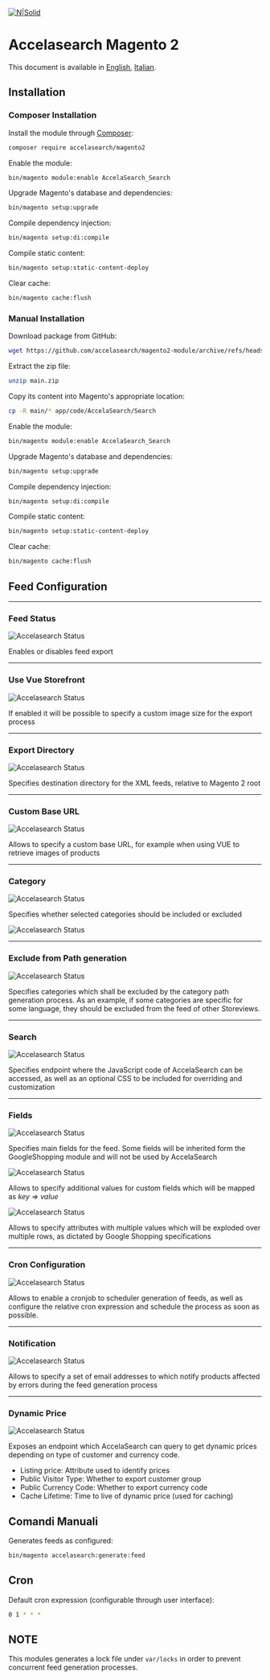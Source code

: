[![N|Solid](https://accelasearch.com/images/as-logo.svg)](https://accelasearch.com/)
# Accelasearch Magento 2
This document is available in [English](README.md), [Italian](README.it.md).

## Installation
### Composer Installation
Install the module through [Composer](https://getcomposer.org/]):
```sh
composer require accelasearch/magento2
```
Enable the module:
```sh
bin/magento module:enable AccelaSearch_Search
```
Upgrade Magento's database and dependencies:
```sh
bin/magento setup:upgrade
```
Compile dependency injection:
```sh
bin/magento setup:di:compile
```
Compile static content:
```sh
bin/magento setup:static-content-deploy
```
Clear cache:
```sh
bin/magento cache:flush
```

### Manual Installation
Download package from GitHub:
```sh
wget https://github.com/accelasearch/magento2-module/archive/refs/heads/main.zip
```
Extract the zip file:
```sh
unzip main.zip
```
Copy its content into Magento's appropriate location:
```sh
cp -R main/* app/code/AccelaSearch/Search
```
Enable the module:
```sh
bin/magento module:enable AccelaSearch_Search
```
Upgrade Magento's database and dependencies:
```sh
bin/magento setup:upgrade
```
Compile dependency injection:
```sh
bin/magento setup:di:compile
```
Compile static content:
```sh
bin/magento setup:static-content-deploy
```
Clear cache:
```sh
bin/magento cache:flush
```


## Feed Configuration
___
### Feed Status
![Accelasearch Status](https://i.imgur.com/eGKjzAe.jpg)

Enables or disables feed export
___
### Use Vue Storefront
![Accelasearch Status](https://i.imgur.com/Kmn4Kcs.jpg)

If enabled it will be possible to specify a custom image size for the export process
___
### Export Directory
![Accelasearch Status](https://i.imgur.com/BFvyEs1.jpg)

Specifies destination directory for the XML feeds, relative to Magento 2 root
___
### Custom Base URL
![Accelasearch Status](https://i.imgur.com/lVPasvn.jpg)

Allows to specify a custom base URL, for example when using VUE to retrieve images of products
___
### Category
![Accelasearch Status](https://i.imgur.com/auLjdRz.jpg)

Specifies whether selected categories should be included or excluded

![Accelasearch Status](https://i.imgur.com/4zyeAD5.jpg)
___
### Exclude from Path generation
![Accelasearch Status](https://i.imgur.com/0iJoII1.jpg)

Specifies categories which shall be excluded by the category path generation process.
As an example, if some categories are specific for some language, they should be excluded from the feed of other Storeviews.
___
### Search
![Accelasearch Status](https://i.imgur.com/gnEE6JH.jpg)

Specifies endpoint where the JavaScript code of AccelaSearch can be accessed, as well as an optional CSS to be included for overriding and customization
___
### Fields
![Accelasearch Status](https://i.imgur.com/FugBM0S.jpg)

Specifies main fields for the feed. Some fields will be inherited form the GoogleShopping module and will not be used by AccelaSearch

![Accelasearch Status](https://i.imgur.com/ITloS6j.jpg)

Allows to specify additional values for custom fields which will be mapped as *key => value*

![Accelasearch Status](https://i.imgur.com/0AlUam0.jpg)

Allows to specify attributes with multiple values which will be exploded over multiple rows, as dictated by Google Shopping specifications
___
### Cron Configuration
![Accelasearch Status](https://i.imgur.com/oDdFIkN.jpg)

Allows to enable a cronjob to scheduler generation of feeds, as well as configure the relative cron expression and schedule the process as soon as possible.
___
### Notification
![Accelasearch Status](https://i.imgur.com/coph0BM.jpg)

Allows to specify a set of email addresses to which notify products affected by errors during the feed generation process
___
### Dynamic Price
![Accelasearch Status](https://i.imgur.com/OzLKnu9.jpg)

Exposes an endpoint which AccelaSearch can query to get dynamic prices depending on type of customer and currency code.

- Listing price: Attribute used to identify prices
- Public Visitor Type: Whether to export customer group
- Public Currency Code: Whether to export currency code
- Cache Lifetime: Time to live of dynamic price (used for caching)


## Comandi Manuali
Generates feeds as configured:
```sh
bin/magento accelasearch:generate:feed
```

## Cron
Default cron expression (configurable through user interface):
```sh
0 1 * * *
```

## NOTE
This modules generates a lock file under `var/locks` in order to prevent concurrent feed generation processes.